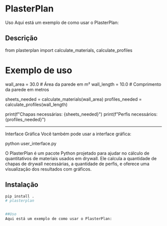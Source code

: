 # PlasterPlan
Uso
Aqui está um exemplo de como usar o PlasterPlan:
## Descrição

from plasterplan import calculate_materials, calculate_profiles

# Exemplo de uso
wall_area = 30.0  # Área da parede em m²
wall_length = 10.0  # Comprimento da parede em metros

sheets_needed = calculate_materials(wall_area)
profiles_needed = calculate_profiles(wall_length)

print(f"Chapas necessárias: {sheets_needed}")
print(f"Perfis necessários: {profiles_needed}")



--------------------------------------------------------------
Interface Gráfica
Você também pode usar a interface gráfica:

python user_interface.py



O PlasterPlan é um pacote Python projetado para ajudar no cálculo de quantitativos de materiais usados em drywall. Ele calcula a quantidade de chapas de drywall necessárias, a quantidade de perfis, e oferece uma visualização dos resultados com gráficos.

## Instalação
```bash
pip install .
# plasterplan


##Uso
Aqui está um exemplo de como usar o PlasterPlan:
